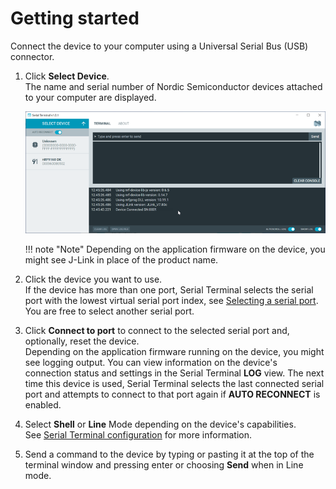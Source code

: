 # Getting started

Connect the device to your computer using a Universal Serial Bus (USB) connector.

1. Click **Select Device**.</br>
   The name and serial number of Nordic Semiconductor devices attached to your computer are displayed.

    ![Select Device window](./screenshots/serial_term_select_device.png "Serial Terminal Select Device view")

    !!! note "Note"
         Depending on the application firmware on the device, you might see J-Link in place of the product name.

2. Click the device you want to use.</br>
   If the device has more than one port, Serial Terminal selects the serial port with the lowest virtual serial port index, see [Selecting a serial port](selecting_serial_port.md). You are free to select another serial port.

3. Click **Connect to port** to connect to the selected serial port and, optionally, reset the device.</br>
   Depending on the application firmware running on the device, you might see logging output. You can view information on the device's connection status and settings in the Serial Terminal **LOG** view. The next time this device is used, Serial Terminal selects the last connected serial port and attempts to connect to that port again if **AUTO RECONNECT** is enabled.

4. Select **Shell** or **Line** Mode depending on the device's capabilities.</br>
   See [Serial Terminal configuration](./configuration.md) for more information.

5. Send a command to the device by typing or pasting it at the top of the terminal window and pressing enter or choosing **Send** when in Line mode.
